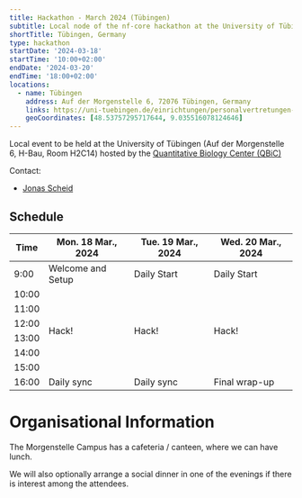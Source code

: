 ```yaml
---
title: Hackathon - March 2024 (Tübingen)
subtitle: Local node of the nf-core hackathon at the University of Tübingen.
shortTitle: Tübingen, Germany
type: hackathon
startDate: '2024-03-18'
startTime: '10:00+02:00'
endDate: '2024-03-20'
endTime: '18:00+02:00'
locations:
  - name: Tübingen
    address: Auf der Morgenstelle 6, 72076 Tübingen, Germany
    links: https://uni-tuebingen.de/einrichtungen/personalvertretungen-beratung-beauftragte/lageplaene/karte-a-morgenstelle/auf-der-morgenstelle-6
    geoCoordinates: [48.53757295717644, 9.035516078124646]
---
```


Local event to be held at the University of Tübingen (Auf der Morgenstelle 6, H-Bau, Room H2C14) hosted by the [Quantitative Biology Center (QBiC)](https://portal.qbic.uni-tuebingen.de/portal/)

Contact:

- [<i class="fab fa-slack"></i> Jonas Scheid](https://nfcore.slack.com/team/U03DN4C1JQ5)

## Schedule

<div class="table-responsive">
    <table class="table table-hover table-sm table-bordered">
        <thead>
            <tr>
                <th>Time</th>
                <th>Mon. 18 Mar., 2024</th>
                <th>Tue. 19 Mar., 2024</th>
                <th>Wed. 20 Mar., 2024</th>
            </tr>
            </thead>
            <tbody>
            <tr>
                <td>9:00</td>
                <td background-color:navy; rowspan="1">Welcome and Setup</td>
                <td background-color:navy; rowspan="1">Daily Start</td>
                <td background-color:navy; rowspan="1">Daily Start</td>
            </tr>
                <td>10:00</td>
                <td rowspan="6">Hack!</td>
                <td rowspan="6">Hack!</td>
                <td rowspan="6">Hack!</td>
            </tr>
            <tr>
                <td>11:00</td>
            </tr>
            <tr>
                <td>12:00</td>
            </tr>
            <tr>
                <td>13:00</td>
            </tr>
            <tr>
                <td>14:00</td>
            </tr>
            <tr>
                <td>15:00</td>
            </tr>
            <tr>
                <td>16:00</td>
                <td background-color:navy; rowspan="1">Daily sync</td>
                <td background-color:navy; rowspan="1">Daily sync</td>
                <td background-color:navy; rowspan="1">Final wrap-up</td>
            </tr>
        </tbody>
    </table>
</div>

# Organisational Information

The Morgenstelle Campus has a cafeteria / canteen, where we can have lunch.

We will also optionally arrange a social dinner in one of the evenings if there is interest among the attendees.
